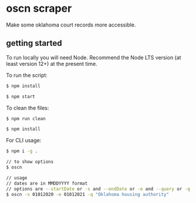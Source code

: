# oscn scraper

Make some oklahoma court records more accessible.

## getting started

To run locally you will need Node. Recommend the Node LTS version (at least version 12+) at the present time.

To run the script:

```bash
$ npm install

$ npm start
```

To clean the files:

```bash
$ npm run clean

$ npm install
```

For CLI usage:

```bash
$ npm i -g .

// to show options
$ oscn

// usage
// dates are in MMDDYYYY format
// options are --startDate or -s and --endDate or -e and --query or -q
$ oscn -s 01012020 -e 01012021 -q "Oklahoma housing authority"
```
